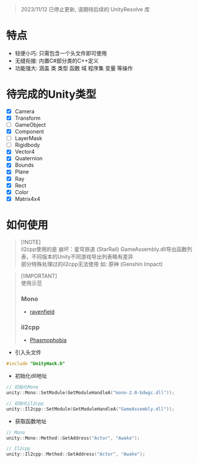 > 2023/11/12
> 已停止更新, 请期待后续的 UnityResolve 库

# 特点
- 轻便小巧: 只需包含一个头文件即可使用
- 无缝衔接: 内置C#部分类的C++定义
- 功能强大: 涵盖 类 类型 函数 域 程序集 变量 等操作

# 待完成的Unity类型
- [X] Camera
- [X] Transform
- [ ] GameObject
- [X] Component
- [ ] LayerMask
- [ ] Rigidbody
- [X] Vector4
- [X] Quaternion
- [X] Bounds
- [X] Plane
- [X] Ray
- [X] Rect
- [X] Color
- [X] Matrix4x4

# 如何使用
> [!NOTE]\
> il2cpp使用的是 崩坏：星穹铁道 (StarRail) GameAssembly.dll导出函数列表，不同版本的Unity不同游戏导出列表略有差异\
> 部分特殊处理过的il2cpp无法使用 如: 原神 (Genshin Impact)

> [!IMPORTANT]\
> 使用示范
> ### Mono 
> - [ravenfield](https://github.com/issuimo/ravenfield)
> ### il2cpp
> - [Phasmophobia](https://github.com/issuimo/PhasmophobiaCheat)

- 引入头文件
``` c++
#include "UnityHack.h"
```

- 初始化dll地址
``` c++
// 初始化Mono
unity::Mono::SetModule(GetModuleHandleA("mono-2.0-bdwgc.dll"));

// 初始化il2cpp
unity::Il2cpp::SetModule(GetModuleHandleA("GameAssembly.dll"));
```

- 获取函数地址
``` c++
// Mono
unity::Mono::Method::GetAddress("Actor", "Awake");

// Il2cpp
unity::Il2cpp::Method::GetAddress("Actor", "Awake");
```
